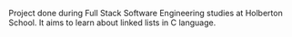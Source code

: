 Project done during Full Stack Software Engineering studies at Holberton School. It aims to learn about linked lists in C language.
